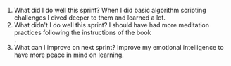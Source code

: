 1. What did I do well this sprint?
When I did basic algorithm scripting challenges I dived deeper to them and learned a lot.
2. What didn't I do well this sprint?
I should have had more meditation practices following the instructions of the book <search inside yourself>.
3. What can I improve on next sprint?
Improve my emotional intelligence to have more peace in mind on learning.